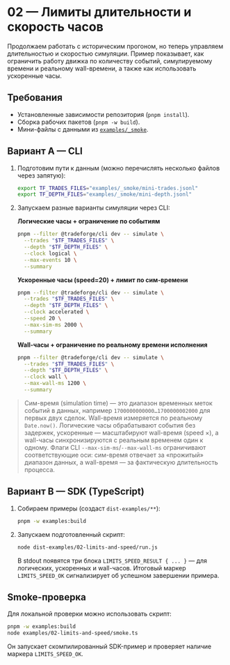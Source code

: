 # 02 — Лимиты длительности и скорость часов

Продолжаем работать с историческим прогоном, но теперь управляем длительностью
и скоростью симуляции. Пример показывает, как ограничить работу движка по
количеству событий, симулируемому времени и реальному wall-времени, а также как
использовать ускоренные часы.

## Требования

- Установленные зависимости репозитория (`pnpm install`).
- Сборка рабочих пакетов (`pnpm -w build`).
- Мини-файлы с данными из [`examples/_smoke`](../_smoke/).

## Вариант A — CLI

1. Подготовим пути к данным (можно перечислять несколько файлов через запятую):

   ```bash
   export TF_TRADES_FILES="examples/_smoke/mini-trades.jsonl"
   export TF_DEPTH_FILES="examples/_smoke/mini-depth.jsonl"
   ```

2. Запускаем разные варианты симуляции через CLI:

   **Логические часы + ограничение по событиям**

   ```bash
   pnpm --filter @tradeforge/cli dev -- simulate \
     --trades "$TF_TRADES_FILES" \
     --depth "$TF_DEPTH_FILES" \
     --clock logical \
     --max-events 10 \
     --summary
   ```

   **Ускоренные часы (speed=20) + лимит по сим-времени**

   ```bash
   pnpm --filter @tradeforge/cli dev -- simulate \
     --trades "$TF_TRADES_FILES" \
     --depth "$TF_DEPTH_FILES" \
     --clock accelerated \
     --speed 20 \
     --max-sim-ms 2000 \
     --summary
   ```

   **Wall-часы + ограничение по реальному времени исполнения**

   ```bash
   pnpm --filter @tradeforge/cli dev -- simulate \
     --trades "$TF_TRADES_FILES" \
     --depth "$TF_DEPTH_FILES" \
     --clock wall \
     --max-wall-ms 1200 \
     --summary
   ```

> Сим-время (simulation time) — это диапазон временных меток событий в данных,
> например `1700000000000…1700000002000` для первых двух сделок. Wall-время
> измеряется по реальному `Date.now()`. Логические часы обрабатывают события без
> задержек, ускоренные — масштабируют wall-время (speed ×), а wall-часы
> синхронизируются с реальным временем один к одному. Флаги CLI
> `--max-sim-ms`/`--max-wall-ms` ограничивают соответствующие оси: сим-время
> отвечает за «прожитый» диапазон данных, а wall-время — за фактическую
> длительность процесса.

## Вариант B — SDK (TypeScript)

1. Собираем примеры (создаст `dist-examples/**`):

   ```bash
   pnpm -w examples:build
   ```

2. Запускаем подготовленный скрипт:

   ```bash
   node dist-examples/02-limits-and-speed/run.js
   ```

   В stdout появятся три блока `LIMITS_SPEED_RESULT { ... }` — для логических,
   ускоренных и wall-часов. Итоговый маркер `LIMITS_SPEED_OK` сигнализирует об
   успешном завершении примера.

## Smoke-проверка

Для локальной проверки можно использовать скрипт:

```bash
pnpm -w examples:build
node examples/02-limits-and-speed/smoke.ts
```

Он запускает скомпилированный SDK-пример и проверяет наличие маркера
`LIMITS_SPEED_OK`.
